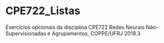 # CPE722_Listas
Exercícios opcionais da disciplina CPE722 Redes Neurais Não-Supervisionadas e Agrupamentos, COPPE/UFRJ 2018.3
